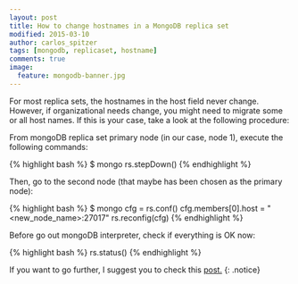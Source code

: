 ```yaml
---
layout: post
title: How to change hostnames in a MongoDB replica set
modified: 2015-03-10
author: carlos_spitzer
tags: [mongodb, replicaset, hostname]
comments: true
image:
  feature: mongodb-banner.jpg
---
```


For most replica sets, the hostnames in the host field never change. However, if organizational needs change, you might need to migrate some or all host names.
If this is your case, take a look at the following procedure:

From mongoDB replica set primary node (in our case, node 1), execute the following commands:

{% highlight bash %}
$ mongo 
rs.stepDown() 
{% endhighlight %}
 
Then, go to the second node (that maybe has been chosen as the primary node):

{% highlight bash %}
$ mongo 
cfg = rs.conf()
cfg.members[0].host = "<new_node_name>:27017"
rs.reconfig(cfg) 
{% endhighlight %}
 
Before go out mongoDB interpreter, check if everything is OK now:

{% highlight bash %}
rs.status()
{% endhighlight %}

If you want to go further, I suggest you to check this <a href="http://docs.mongodb.org/manual/tutorial/change-hostnames-in-a-replica-set/" target="_blank">post.</a>
{: .notice}

